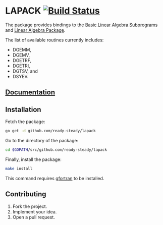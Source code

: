 # LAPACK [![Build Status][travis-img]][travis-url]

The package provides bindings to the [Basic Linear Algebra Subprograms][blas]
and [Linear Algebra Package][lapack].

The list of available routines currently includes:

* DGEMM,
* DGEMV,
* DGETRF,
* DGETRI,
* DGTSV, and
* DSYEV.

## [Documentation][doc]

## Installation

Fetch the package:

```bash
go get -d github.com/ready-steady/lapack
```

Go to the directory of the package:

```bash
cd $GOPATH/src/github.com/ready-steady/lapack
```

Finally, install the package:

```bash
make install
```

This command requires [gfortran][gfortran] to be installed.

## Contributing

1. Fork the project.
2. Implement your idea.
3. Open a pull request.

[blas]: http://www.netlib.org/blas/
[gfortran]: https://gcc.gnu.org/wiki/GFortranBinaries
[lapack]: http://www.netlib.org/lapack/

[doc]: http://godoc.org/github.com/ready-steady/lapack
[travis-img]: https://travis-ci.org/ready-steady/lapack.svg?branch=master
[travis-url]: https://travis-ci.org/ready-steady/lapack
